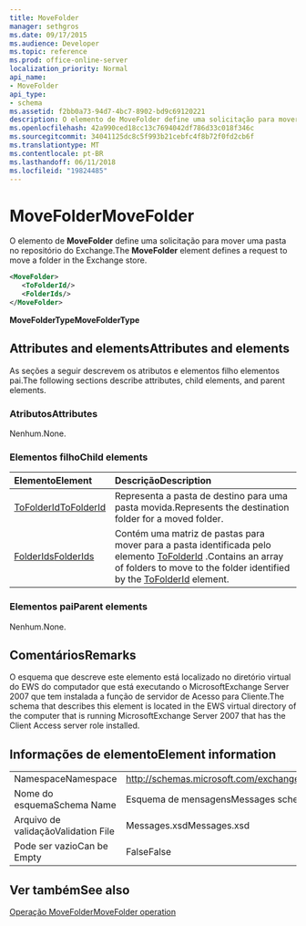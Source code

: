 ```yaml
---
title: MoveFolder
manager: sethgros
ms.date: 09/17/2015
ms.audience: Developer
ms.topic: reference
ms.prod: office-online-server
localization_priority: Normal
api_name:
- MoveFolder
api_type:
- schema
ms.assetid: f2bb0a73-94d7-4bc7-8902-bd9c69120221
description: O elemento de MoveFolder define uma solicitação para mover uma pasta no repositório do Exchange.
ms.openlocfilehash: 42a990ced18cc13c7694042df786d33c018f346c
ms.sourcegitcommit: 34041125dc8c5f993b21cebfc4f8b72f0fd2cb6f
ms.translationtype: MT
ms.contentlocale: pt-BR
ms.lasthandoff: 06/11/2018
ms.locfileid: "19824485"
---
```

# <a name="movefolder"></a><span data-ttu-id="4613a-103">MoveFolder</span><span class="sxs-lookup"><span data-stu-id="4613a-103">MoveFolder</span></span>

<span data-ttu-id="4613a-104">O elemento de **MoveFolder** define uma solicitação para mover uma pasta no repositório do Exchange.</span><span class="sxs-lookup"><span data-stu-id="4613a-104">The **MoveFolder** element defines a request to move a folder in the Exchange store.</span></span> 
  
```xml
<MoveFolder>
   <ToFolderId/>
   <FolderIds/>
</MoveFolder>
```

 <span data-ttu-id="4613a-105">**MoveFolderType**</span><span class="sxs-lookup"><span data-stu-id="4613a-105">**MoveFolderType**</span></span>
## <a name="attributes-and-elements"></a><span data-ttu-id="4613a-106">Attributes and elements</span><span class="sxs-lookup"><span data-stu-id="4613a-106">Attributes and elements</span></span>

<span data-ttu-id="4613a-107">As seções a seguir descrevem os atributos e elementos filho elementos pai.</span><span class="sxs-lookup"><span data-stu-id="4613a-107">The following sections describe attributes, child elements, and parent elements.</span></span>
  
### <a name="attributes"></a><span data-ttu-id="4613a-108">Atributos</span><span class="sxs-lookup"><span data-stu-id="4613a-108">Attributes</span></span>

<span data-ttu-id="4613a-109">Nenhum.</span><span class="sxs-lookup"><span data-stu-id="4613a-109">None.</span></span>
  
### <a name="child-elements"></a><span data-ttu-id="4613a-110">Elementos filho</span><span class="sxs-lookup"><span data-stu-id="4613a-110">Child elements</span></span>

|<span data-ttu-id="4613a-111">**Elemento**</span><span class="sxs-lookup"><span data-stu-id="4613a-111">**Element**</span></span>|<span data-ttu-id="4613a-112">**Descrição**</span><span class="sxs-lookup"><span data-stu-id="4613a-112">**Description**</span></span>|
|:-----|:-----|
|[<span data-ttu-id="4613a-113">ToFolderId</span><span class="sxs-lookup"><span data-stu-id="4613a-113">ToFolderId</span></span>](tofolderid.md) <br/> |<span data-ttu-id="4613a-114">Representa a pasta de destino para uma pasta movida.</span><span class="sxs-lookup"><span data-stu-id="4613a-114">Represents the destination folder for a moved folder.</span></span>  <br/> |
|[<span data-ttu-id="4613a-115">FolderIds</span><span class="sxs-lookup"><span data-stu-id="4613a-115">FolderIds</span></span>](folderids.md) <br/> |<span data-ttu-id="4613a-116">Contém uma matriz de pastas para mover para a pasta identificada pelo elemento [ToFolderId](tofolderid.md) .</span><span class="sxs-lookup"><span data-stu-id="4613a-116">Contains an array of folders to move to the folder identified by the [ToFolderId](tofolderid.md) element.</span></span>  <br/> |
   
### <a name="parent-elements"></a><span data-ttu-id="4613a-117">Elementos pai</span><span class="sxs-lookup"><span data-stu-id="4613a-117">Parent elements</span></span>

<span data-ttu-id="4613a-118">Nenhum.</span><span class="sxs-lookup"><span data-stu-id="4613a-118">None.</span></span>
  
## <a name="remarks"></a><span data-ttu-id="4613a-119">Comentários</span><span class="sxs-lookup"><span data-stu-id="4613a-119">Remarks</span></span>

<span data-ttu-id="4613a-120">O esquema que descreve este elemento está localizado no diretório virtual do EWS do computador que está executando o MicrosoftExchange Server 2007 que tem instalada a função de servidor de Acesso para Cliente.</span><span class="sxs-lookup"><span data-stu-id="4613a-120">The schema that describes this element is located in the EWS virtual directory of the computer that is running MicrosoftExchange Server 2007 that has the Client Access server role installed.</span></span>
  
## <a name="element-information"></a><span data-ttu-id="4613a-121">Informações de elemento</span><span class="sxs-lookup"><span data-stu-id="4613a-121">Element information</span></span>

|||
|:-----|:-----|
|<span data-ttu-id="4613a-122">Namespace</span><span class="sxs-lookup"><span data-stu-id="4613a-122">Namespace</span></span>  <br/> |http://schemas.microsoft.com/exchange/services/2006/messages  <br/> |
|<span data-ttu-id="4613a-123">Nome do esquema</span><span class="sxs-lookup"><span data-stu-id="4613a-123">Schema Name</span></span>  <br/> |<span data-ttu-id="4613a-124">Esquema de mensagens</span><span class="sxs-lookup"><span data-stu-id="4613a-124">Messages schema</span></span>  <br/> |
|<span data-ttu-id="4613a-125">Arquivo de validação</span><span class="sxs-lookup"><span data-stu-id="4613a-125">Validation File</span></span>  <br/> |<span data-ttu-id="4613a-126">Messages.xsd</span><span class="sxs-lookup"><span data-stu-id="4613a-126">Messages.xsd</span></span>  <br/> |
|<span data-ttu-id="4613a-127">Pode ser vazio</span><span class="sxs-lookup"><span data-stu-id="4613a-127">Can be Empty</span></span>  <br/> |<span data-ttu-id="4613a-128">False</span><span class="sxs-lookup"><span data-stu-id="4613a-128">False</span></span>  <br/> |
   
## <a name="see-also"></a><span data-ttu-id="4613a-129">Ver também</span><span class="sxs-lookup"><span data-stu-id="4613a-129">See also</span></span>



[<span data-ttu-id="4613a-130">Operação MoveFolder</span><span class="sxs-lookup"><span data-stu-id="4613a-130">MoveFolder operation</span></span>](movefolder-operation.md)

